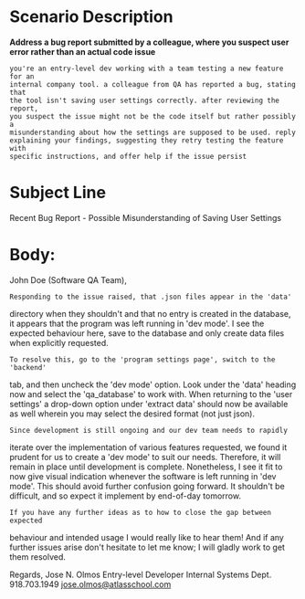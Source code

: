 # Scenario Description

**Address a bug report submitted by a colleague, where you suspect user
error rather than an actual code issue**

```
you're an entry-level dev working with a team testing a new feature for an
internal company tool. a colleague from QA has reported a bug, stating that
the tool isn't saving user settings correctly. after reviewing the report,
you suspect the issue might not be the code itself but rather possibly a
misunderstanding about how the settings are supposed to be used. reply
explaining your findings, suggesting they retry testing the feature with
specific instructions, and offer help if the issue persist
```

# Subject Line

Recent Bug Report - Possible Misunderstanding of Saving User Settings

# Body:

John Doe (Software QA Team),

	Responding to the issue raised, that .json files appear in the 'data'
directory when they shouldn't and that no entry is created in the database,
it appears that the program was left running in 'dev mode'. I see the
expected behaviour here, save to the database and only create data files
when explicitly requested.

	To resolve this, go to the 'program settings page', switch to the 'backend'
tab, and then uncheck the 'dev mode' option. Look under the 'data' heading now
and select the 'qa_database' to work with. When returning to the 'user settings'
a drop-down option under 'extract data' should now be available as well
wherein you may select the desired format (not just json).

	Since development is still ongoing and our dev team needs to rapidly
iterate over the implementation of various features requested, we found it
prudent for us to create a 'dev mode' to suit our needs. Therefore, it will
remain in place until development is complete. Nonetheless, I see it fit to
now give visual indication whenever the software is left running in 'dev
mode'. This should avoid further confusion going forward. It shouldn't be
difficult, and so expect it implement by end-of-day tomorrow.

	If you have any further ideas as to how to close the gap between expected
behaviour and intended usage I would really like to hear them! And if any
further issues arise don't hesitate to let me know; I will gladly work to
get them resolved.

Regards,
Jose N. Olmos
Entry-level Developer
Internal Systems Dept.
918.703.1949
jose.olmos@atlasschool.com
